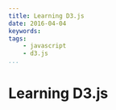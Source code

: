 ```yaml
---
title: Learning D3.js
date: 2016-04-04
keywords:
tags:
    - javascript
    - d3.js
...
```


Learning D3.js
==============

